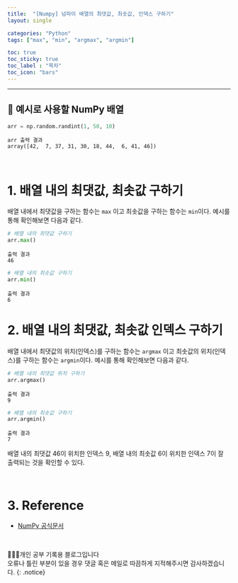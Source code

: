 ```yaml
---
title:  "[Numpy] 넘파이 배열의 최댓값, 최솟값, 인덱스 구하기"
layout: single

categories: "Python"
tags: ["max", "min", "argmax", "argmin"]

toc: true
toc_sticky: true
toc_label : "목차"
toc_icon: "bars"
---
```


<small> </small>

***

## 📍 예시로 사용할 NumPy 배열

```python
arr = np.random.randint(1, 50, 10)
```

```
arr 출력 결과
array([42,  7, 37, 31, 30, 18, 44,  6, 41, 46])
```

<br>

# 1. 배열 내의 최댓값, 최솟값 구하기
배열 내에서 최댓값을 구하는 함수는 ```max``` 이고 최솟값을 구하는 함수는 ```min```이다. 예시를 통해 확인해보면 다음과 같다.

```python
# 배열 내의 최댓값 구하기
arr.max()
```
```
출력 결과
46
```

```python
# 배열 내의 최솟값 구하기
arr.min()
```
```
출력 결과
6
```

# 2. 배열 내의 최댓값, 최솟값 인덱스 구하기
배열 내에서 최댓값의 위치(인덱스)를 구하는 함수는 ```argmax``` 이고 최솟값의 위치(인덱스)를 구하는 함수는 ```argmin```이다. 예시를 통해 확인해보면 다음과 같다.

```python
# 배열 내의 최댓값 위치 구하기
arr.argmax()
```
```
출력 결과
9
```

```python
# 배열 내의 최솟값 구하기
arr.argmin()
```
```
출력 결과
7
```

배열 내의 최댓값 46이 위치한 인덱스 9, 배열 내의 최솟값 6이 위치한 인덱스 7이 잘 출력되는 것을 확인할 수 있다.

<br>

# 3. Reference
- [NumPy 공식문서](https://numpy.org/)

<br>

👩🏻‍💻개인 공부 기록용 블로그입니다
<br>오류나 틀린 부분이 있을 경우 댓글 혹은 메일로 따끔하게 지적해주시면 감사하겠습니다.
{: .notice}